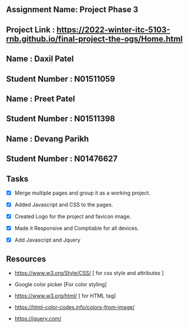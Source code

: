 ## Assignment Name: Project Phase 3

## Project Link : https://2022-winter-itc-5103-rnb.github.io/final-project-the-ogs/Home.html

## Name : Daxil Patel

## Student Number : N01511059

## Name : Preet Patel

## Student Number : N01511398

## Name : Devang Parikh

## Student Number : N01476627

## Tasks



- [x] Merge multiple pages and group it as a working project.

- [x] Added Javascript and CSS to the pages.

- [x] Created Logo for the project and favicon image.

- [x] Made it Responsive and Comptiable for all devices.

- [x] Add Javascript and Jquery




## Resources



- https://www.w3.org/Style/CSS/  [ for css style and attributes ]

- Google color picker [For color styling]

- https://www.w3.org/html/ [ for HTML tag]

- https://html-color-codes.info/colors-from-image/

- https://jquery.com/


